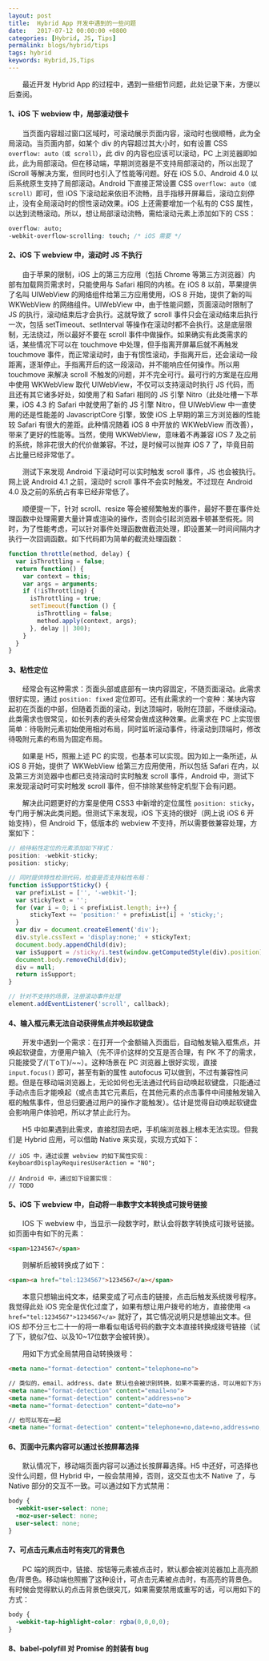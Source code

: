 ```yaml
---
layout: post
title:  Hybrid App 开发中遇到的一些问题
date:   2017-07-12 00:00:00 +0800
categories: [Hybrid, JS, Tips]
permalink: blogs/hybrid/tips
tags: hybrid
keywords: Hybrid,JS,Tips
---
```


　　最近开发 Hybrid App 的过程中，遇到一些细节问题，此处记录下来，方便以后查阅。

#### 1、iOS 下 webview 中，局部滚动很卡 ####

　　当页面内容超过窗口区域时，可滚动展示页面内容，滚动时也很顺畅，此为全局滚动。当页面内部，如某个 div 的内容超过其大小时，如有设置 CSS `overflow: auto（或 scroll）`，此 div 的内容也应该可以滚动，PC 上浏览器即如此，此为局部滚动。但在移动端，早期浏览器是不支持局部滚动的，所以出现了 iScroll 等解决方案，但同时也引入了性能等问题。好在 iOS 5.0、Android 4.0 以后系统原生支持了局部滚动。Android 下直接正常设置 CSS `overflow: auto（或 scroll）`即可，但 iOS 下滚动起来依旧不流畅，且手指移开屏幕后，滚动立刻停止，没有全局滚动时的惯性滚动效果。iOS 上还需要增加一个私有的 CSS 属性，以达到流畅滚动。所以，想让局部滚动流畅，需给滚动元素上添加如下的 CSS：

``` css
overflow: auto;
-webkit-overflow-scrolling: touch; /* iOS 需要 */
```

#### 2、iOS 下 webview 中，滚动时 JS 不执行 ####

　　由于苹果的限制，iOS 上的第三方应用（包括 Chrome 等第三方浏览器）内部有加载网页需求时，只能使用与 Safari 相同的内核。在 iOS 8 以前，苹果提供了名叫 UIWebView 的网络组件给第三方应用使用，iOS 8 开始，提供了新的叫 WKWebView 的网络组件。UIWebView 中，由于性能问题，页面滚动时限制了 JS 的执行，滚动结束后才会执行。这就导致了 scroll 事件只会在滚动结束后执行一次，包括 setTimeout、setInterval 等操作在滚动时都不会执行。这是底层限制，无法绕过，所以最好不要在 scroll 事件中做操作。如果确实有此类需求的话，某些情况下可以在 touchmove 中处理，但手指离开屏幕后就不再触发 touchmove 事件，而正常滚动时，由于有惯性滚动，手指离开后，还会滚动一段距离，逐渐停止。手指离开后的这一段滚动，并不能响应任何操作。所以用 touchmove 来解决 scroll 不触发的问题，并不完全可行。最可行的方案是在应用中使用 WKWebView 取代 UIWebView，不仅可以支持滚动时执行 JS 代码，而且还有其它诸多好处，如使用了和 Safari 相同的 JS 引擎 Nitro（此处吐槽一下苹果，iOS 4.3 的 Safari 中就使用了新的 JS 引擎 Nitro，但 UIWebView 中一直使用的还是性能差的 JavascriptCore 引擎，致使 iOS 上早期的第三方浏览器的性能较 Safari 有很大的差距。此种情况随着 iOS 8 中开放的 WKWebView 而改善），带来了更好的性能等。当然，使用 WKWebView，意味着不再兼容 iOS 7 及之前的系统，除非花很大的代价做兼容。不过，是时候可以抛弃 iOS 7 了，毕竟目前占比量已经非常低了。

　　测试下来发现 Android 下滚动时可以实时触发 scroll 事件，JS 也会被执行。网上说 Android 4.1 之前，滚动时 scroll 事件不会实时触发。不过现在 Android 4.0 及之前的系统占有率已经非常低了。

　　顺便提一下，针对 scroll、resize 等会被频繁触发的事件，最好不要在事件处理函数中处理需要大量计算或渲染的操作，否则会引起浏览器卡顿甚至假死。同时，为了性能考虑，可以针对事件处理函数做截流处理，即设置某一时间间隔内才执行一次回调函数。如下代码即为简单的截流处理函数：

``` javascript
function throttle(method, delay) {
  var isThrottling = false;
  return function() {
    var context = this;
    var args = arguments;
    if (!isThrottling) {
      isThrottling = true;
      setTimeout(function () {
        isThrottling = false;
        method.apply(context, args);
      }, delay || 300);
    }
  }
}
```

#### 3、粘性定位 ####

　　经常会有这种需求：页面头部或底部有一块内容固定，不随页面滚动。此需求很好实现，通过 `position: fixed` 定位即可。还有此需求的一个变种：某块内容起初在页面的中部，但随着页面的滚动，到达顶端时，吸附在顶部，不继续滚动。此类需求也很常见，如长列表的表头经常会做成这种效果。此需求在 PC 上实现很简单：待吸附元素初始使用相对布局，同时监听滚动事件，待滚动到顶端时，修改待吸附元素的布局为固定布局。

　　如果是 H5，照搬上述 PC 的实现，也基本可以实现。因为如上一条所述，从 iOS 8 开始，提供了 WKWebView 给第三方应用使用，所以包括 Safari 在内，以及第三方浏览器中也都已支持滚动时实时触发 scroll 事件，Android 中，测试下来发现滚动时可实时触发 scroll 事件，但不排除某些特定机型下会有问题。

　　解决此问题更好的方案是使用 CSS3 中新增的定位属性 `position: sticky`，专门用于解决此类问题。但测试下来发现，iOS 下支持的很好（网上说 iOS 6 开始支持），但 Android 下，低版本的 webview 不支持，所以需要做兼容处理，方案如下：

``` javascript
// 给待粘性定位的元素添加如下样式：
position: -webkit-sticky;
position: sticky;

// 同时提供特性检测代码，检查是否支持粘性布局：
function isSupportSticky() {
  var prefixList = ['', '-webkit-'];
  var stickyText = '';
  for (var i = 0; i < prefixList.length; i++) {
      stickyText += 'position:' + prefixList[i] + 'sticky;';
  }
  var div = document.createElement('div');
  div.style.cssText = 'display:none;' + stickyText;
  document.body.appendChild(div);
  var isSupport = /sticky/i.test(window.getComputedStyle(div).position);
  document.body.removeChild(div);
  div = null;
  return isSupport;
}

// 针对不支持的场景，注册滚动事件处理
element.addEventListener('scroll', callback);
```

#### 4、输入框元素无法自动获得焦点并唤起软键盘 ####

　　开发中遇到一个需求：在打开一个金额输入页面后，自动触发输入框焦点，并唤起软键盘，方便用户输入（先不评价这样的交互是否合理，有 PK 不了的需求，只能接受了/(ㄒoㄒ)/~~）。这种场景在 PC 浏览器上很好实现，直接 `input.focus()` 即可，甚至有新的属性 autofocus 可以做到，不过有兼容性问题。但是在移动端浏览器上，无论如何也无法通过代码自动唤起软键盘，只能通过手动点击后才能唤起（或点击其它元素后，在其他元素的点击事件中间接触发输入框的触焦事件，但总归要通过用户的操作才能触发）。估计是觉得自动唤起软键盘会影响用户体验吧，所以才禁止此行为。

　　H5 中如果遇到此需求，直接怼回去吧，手机端浏览器上根本无法实现。但我们是 Hybrid 应用，可以借助 Native 来实现，实现方式如下：

```
// iOS 中，通过设置 webview 的如下属性实现：
KeyboardDisplayRequiresUserAction = "NO";

// Android 中，通过如下设置实现：
// TODO
```

#### 5、iOS 下 webview 中，自动将一串数字文本转换成可拨号链接 ####

　　IOS 下 webview 中，当显示一段数字时，默认会将数字转换成可拨号链接。如页面中有如下的元素：

``` html
<span>1234567</span>
```

　　则解析后被转换成了如下：

``` html
<span><a href="tel:1234567">1234567</a></span>
```

　　本意只想输出纯文本，结果变成了可点击的链接，点击后触发系统拨号程序。我觉得此处 iOS 完全是优化过度了，如果有想让用户拨号的地方，直接使用 `<a href="tel:1234567">1234567</a>` 就好了，其它情况说明只是想输出文本。但 iOS 却不分三七二十一的将一串看似电话号码的数字文本直接转换成拨号链接（试了下，貌似7位、以及10~17位数字会被转换）。

　　用如下方式全局禁用自动转换拨号：

``` html
<meta name="format-detection" content="telephone=no">

// 类似的，email、address、date 默认也会被识别转换，如果不需要的话，可以用如下方式关闭
<meta name="format-detection" content="email=no">
<meta name="format-detection" content="address=no">
<meta name="format-detection" content="date=no">

// 也可以写在一起
<meta name="format-detection" content="telephone=no,date=no,address=no,email=no,url=no"/>
```

#### 6、页面中元素内容可以通过长按屏幕选择 ####

　　默认情况下，移动端页面内容可以通过长按屏幕选择。H5 中还好，可选择也没什么问题，但 Hybrid 中，一般会禁用掉，否则，这交互也太不 Native 了，与 Native 部分的交互不一致。可以通过如下方式禁用：

``` css
body {
  -webkit-user-select: none;
  -moz-user-select: none;
  user-select: none;
}
```

#### 7、可点击元素点击时有突兀的背景色 ####

　　PC 端的网页中，链接、按钮等元素被点击时，默认都会被浏览器加上高亮颜色/背景色。移动端也照搬了这种设计，可点击元素被点击时，有高亮的背景色。有时候会觉得默认的点击背景色很突兀，如果需要禁用或重写的话，可以用如下的方式：

``` css
body {
  -webkit-tap-highlight-color: rgba(0,0,0,0);
}
```

#### 8、babel-polyfill 对 Promise 的封装有 bug ####
